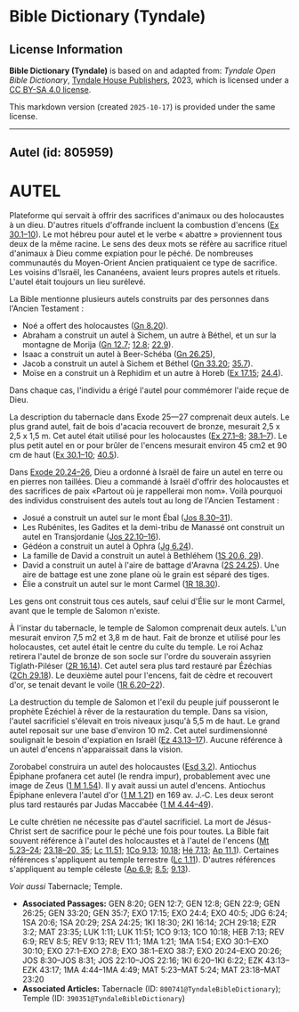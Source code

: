 # Bible Dictionary (Tyndale)

## License Information

**Bible Dictionary (Tyndale)** is based on and adapted from: _Tyndale Open Bible Dictionary_, [Tyndale House Publishers](https://tyndaleopenresources.com/), 2023, which is licensed under a [CC BY-SA 4.0 license](https://creativecommons.org/licenses/by-sa/4.0/legalcode.en).

This markdown version (created `2025-10-17`) is provided under the same license.



--------------------------------

## Autel (id: 805959)

AUTEL
=====

Plateforme qui servait à offrir des sacrifices d'animaux ou des holocaustes à un dieu. D'autres rituels d'offrande incluent la combustion d'encens ([Ex 30\.1–10](https://ref.ly/Exod30:1-Exod30:10)). Le mot hébreu pour autel et le verbe « abattre » proviennent tous deux de la même racine. Le sens des deux mots se réfère au sacrifice rituel d'animaux à Dieu comme expiation pour le péché. De nombreuses communautés du Moyen\-Orient Ancien pratiquaient ce type de sacrifice. Les voisins d'Israël, les Cananéens, avaient leurs propres autels et rituels. L'autel était toujours un lieu surélevé.

La Bible mentionne plusieurs autels construits par des personnes dans l'Ancien Testament :

* Noé a offert des holocaustes ([Gn 8\.20](https://ref.ly/Gen8:20)).
* Abraham a construit un autel à Sichem, un autre à Béthel, et un sur la montagne de Morija ([Gn 12\.7](https://ref.ly/Gen12:7); [12\.8](https://ref.ly/Gen12:8); [22\.9](https://ref.ly/Gen22:9)).
* Isaac a construit un autel à Beer\-Schéba ([Gn 26\.25](https://ref.ly/Gen26:25)),
* Jacob a construit un autel à Sichem et Béthel ([Gn 33\.20](https://ref.ly/Gen33:20); [35\.7](https://ref.ly/Gen35:7)).
* Moïse en a construit un à Rephidim et un autre à Horeb ([Ex 17\.15](https://ref.ly/Exod17:15); [24\.4](https://ref.ly/Exod24:4)).

Dans chaque cas, l'individu a érigé l'autel pour commémorer l'aide reçue de Dieu.

La description du tabernacle dans Exode 25—27 comprenait deux autels. Le plus grand autel, fait de bois d'acacia recouvert de bronze, mesurait 2,5 x 2,5 x 1,5 m. Cet autel était utilisé pour les holocaustes ([Ex 27\.1–8](https://ref.ly/Exod27:1-Exod27:8); [38\.1–7](https://ref.ly/Exod38:1-Exod38:7)). Le plus petit autel en or pour brûler de l'encens mesurait environ 45 cm2 et 90 cm de haut ([Ex 30\.1–10](https://ref.ly/Exod30:1-Exod30:10); [40\.5](https://ref.ly/Exod40:5)).

Dans [Exode 20\.24–26](https://ref.ly/Exod20:24-Exod20:26), Dieu a ordonné à Israël de faire un autel en terre ou en pierres non taillées. Dieu a commandé à Israël d'offrir des holocaustes et des sacrifices de paix «Partout où je rappellerai mon nom». Voilà pourquoi des individus construisent des autels tout au long de l'Ancien Testament :

* Josué a construit un autel sur le mont Ébal ([Jos 8\.30–31](https://ref.ly/Josh8:30-Josh8:31)).
* Les Rubénites, les Gadites et la demi\-tribu de Manassé ont construit un autel en Transjordanie ([Jos 22\.10–16](https://ref.ly/Josh22:10-Josh22:16)).
* Gédéon a construit un autel à Ophra ([Jg 6\.24](https://ref.ly/Judg6:24)).
* La famille de David a construit un autel à Bethléhem ([1S 20\.6, 29](https://ref.ly/1Sam20:6,1Sam20:29)).
* David a construit un autel à l'aire de battage d'Aravna ([2S 24\.25](https://ref.ly/2Sam24:25)). Une aire de battage est une zone plane où le grain est séparé des tiges.
* Élie a construit un autel sur le mont Carmel ([1R 18\.30](https://ref.ly/1Kgs18:30)).

Les gens ont construit tous ces autels, sauf celui d'Élie sur le mont Carmel, avant que le temple de Salomon n'existe.

À l'instar du tabernacle, le temple de Salomon comprenait deux autels. L'un mesurait environ 7,5 m2 et 3,8 m de haut. Fait de bronze et utilisé pour les holocaustes, cet autel était le centre du culte du temple. Le roi Achaz retirera l'autel de bronze de son socle sur l'ordre du souverain assyrien Tiglath\-Piléser ([2R 16\.14](https://ref.ly/2Kgs16:14)). Cet autel sera plus tard restauré par Ézéchias ([2Ch 29\.18](https://ref.ly/2Chr29:18)). Le deuxième autel pour l'encens, fait de cèdre et recouvert d'or, se tenait devant le voile ([1R 6\.20–22](https://ref.ly/1Kgs6:20-1Kgs6:22)).

La destruction du temple de Salomon et l'exil du peuple juif pousseront le prophète Ézéchiel à rêver de la restauration du temple. Dans sa vision, l'autel sacrificiel s'élevait en trois niveaux jusqu'à 5,5 m de haut. Le grand autel reposait sur une base d'environ 10 m2\. Cet autel surdimensionné soulignait le besoin d'expiation en Israël ([Ez 43\.13–17](https://ref.ly/Ezek43:13-Ezek43:17)). Aucune référence à un autel d'encens n'apparaissait dans la vision.

Zorobabel construira un autel des holocaustes ([Esd 3\.2](https://ref.ly/Ezra3:2)). Antiochus Épiphane profanera cet autel (le rendra impur), probablement avec une image de Zeus ([1 M 1\.54](https://ref.ly/1Macc1:54)). Il y avait aussi un autel d'encens. Antiochus Épiphane enlevera l'autel d'or ([1 M 1\.21](https://ref.ly/1Macc1:21)) en 169 av. J.‑C. Les deux seront plus tard restaurés par Judas Maccabée ([1 M 4\.44–49](https://ref.ly/1Macc4:44-1Macc4:49)).

Le culte chrétien ne nécessite pas d'autel sacrificiel. La mort de Jésus\-Christ sert de sacrifice pour le péché une fois pour toutes. La Bible fait souvent référence à l'autel des holocaustes et à l'autel de l'encens ([Mt 5\.23–24](https://ref.ly/Matt5:23-Matt5:24); [23\.18–20, 35](https://ref.ly/Matt23:18-Matt23:20); [Lc 11\.51](https://ref.ly/Luke11:51); [1Co 9\.13](https://ref.ly/1Cor9:13); [10\.18](https://ref.ly/1Cor10:18); [Hé 7\.13](https://ref.ly/Heb7:13); [Ap 11\.1](https://ref.ly/Rev11:1)). Certaines références s'appliquent au temple terrestre ([Lc 1\.11](https://ref.ly/Luke1:11)). D'autres références s'appliquent au temple céleste ([Ap 6\.9](https://ref.ly/Rev6:9); [8\.5](https://ref.ly/Rev8:5); [9\.13](https://ref.ly/Rev9:13)).

*Voir aussi* Tabernacle; Temple.

* **Associated Passages:** GEN 8:20; GEN 12:7; GEN 12:8; GEN 22:9; GEN 26:25; GEN 33:20; GEN 35:7; EXO 17:15; EXO 24:4; EXO 40:5; JDG 6:24; 1SA 20:6; 1SA 20:29; 2SA 24:25; 1KI 18:30; 2KI 16:14; 2CH 29:18; EZR 3:2; MAT 23:35; LUK 1:11; LUK 11:51; 1CO 9:13; 1CO 10:18; HEB 7:13; REV 6:9; REV 8:5; REV 9:13; REV 11:1; 1MA 1:21; 1MA 1:54; EXO 30:1–EXO 30:10; EXO 27:1–EXO 27:8; EXO 38:1–EXO 38:7; EXO 20:24–EXO 20:26; JOS 8:30–JOS 8:31; JOS 22:10–JOS 22:16; 1KI 6:20–1KI 6:22; EZK 43:13–EZK 43:17; 1MA 4:44–1MA 4:49; MAT 5:23–MAT 5:24; MAT 23:18–MAT 23:20
* **Associated Articles:** Tabernacle (ID: `800741@TyndaleBibleDictionary`); Temple (ID: `390351@TyndaleBibleDictionary`)

